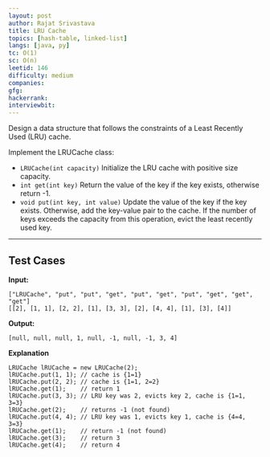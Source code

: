 ```yaml
---
layout: post
author: Rajat Srivastava
title: LRU Cache
topics: [hash-table, linked-list]
langs: [java, py]
tc: O(1)
sc: O(n)
leetid: 146
difficulty: medium
companies: 
gfg: 
hackerrank: 
interviewbit: 
---
```


Design a data structure that follows the constraints of a Least Recently Used (LRU) cache.

Implement the LRUCache class:

- `LRUCache(int capacity)` Initialize the LRU cache with positive size capacity.
- `int get(int key)` Return the value of the key if the key exists, otherwise return -1.
- `void put(int key, int value)` Update the value of the key if the key exists. 
Otherwise, add the key-value pair to the cache. 
If the number of keys exceeds the capacity from this operation, evict the least recently used key.

---
## Test Cases

**Input:**

    ["LRUCache", "put", "put", "get", "put", "get", "put", "get", "get", "get"]
    [[2], [1, 1], [2, 2], [1], [3, 3], [2], [4, 4], [1], [3], [4]]

**Output:**

    [null, null, null, 1, null, -1, null, -1, 3, 4]

**Explanation**

    LRUCache lRUCache = new LRUCache(2);
    lRUCache.put(1, 1); // cache is {1=1}
    lRUCache.put(2, 2); // cache is {1=1, 2=2}
    lRUCache.get(1);    // return 1
    lRUCache.put(3, 3); // LRU key was 2, evicts key 2, cache is {1=1, 3=3}
    lRUCache.get(2);    // returns -1 (not found)
    lRUCache.put(4, 4); // LRU key was 1, evicts key 1, cache is {4=4, 3=3}
    lRUCache.get(1);    // return -1 (not found)
    lRUCache.get(3);    // return 3
    lRUCache.get(4);    // return 4
